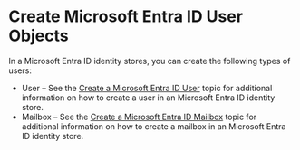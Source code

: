 # Create Microsoft Entra ID User Objects

In a Microsoft Entra ID identity stores, you can create the following types of users:

- User – See the [Create a Microsoft Entra ID User](/docs/directorymanager/11.1/directorymanager/portal/user/create/azure/user.md) topic for additional information on how
  to create a user in an Microsoft Entra ID identity store.
- Mailbox – See the [Create a Microsoft Entra ID Mailbox](/docs/directorymanager/11.1/directorymanager/portal/user/create/azure/mailbox/mailbox.md) topic for additional
  information on how to create a mailbox in an Microsoft Entra ID identity store.
